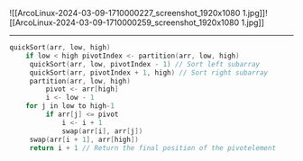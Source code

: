 ![[ArcoLinux-2024-03-09-1710000227_screenshot_1920x1080 1.jpg]]![[ArcoLinux-2024-03-09-1710000259_screenshot_1920x1080 1.jpg]]

---


```c
quickSort(arr, low, high) 
	if low < high pivotIndex <- partition(arr, low, high)
	 quickSort(arr, low, pivotIndex - 1) // Sort left subarray 
	 quickSort(arr, pivotIndex + 1, high) // Sort right subarray 
	 partition(arr, low, high) 
		 pivot <- arr[high] 
		 i <- low - 1 
	for j in low to high-1 
		 if arr[j] <= pivot 
			 i <- i + 1 
			 swap(arr[i], arr[j])
	 swap(arr[i + 1], arr[high]) 
	 return i + 1 // Return the final position of the pivotelement
```
